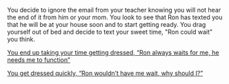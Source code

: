 You decide to ignore the email from your teacher knowing you will not hear the end of it from him or your mom. You look to see that Ron has texted you that he will be at your house soon and to start getting ready. You drag yourself out of bed and decide to text your sweet time, "Ron could wait" you think.


[You end up taking your time getting dressed, “Ron always waits for me, he needs me to function”](take-your-time.md)

[You get dressed quickly, “Ron wouldn’t have me wait, why should I?”](hurry-up.md)